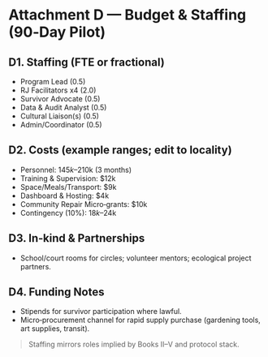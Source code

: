 # Attachment D — Budget & Staffing (90‑Day Pilot)

## D1. Staffing (FTE or fractional)
- Program Lead (0.5)
- RJ Facilitators x4 (2.0)
- Survivor Advocate (0.5)
- Data & Audit Analyst (0.5)
- Cultural Liaison(s) (0.5)
- Admin/Coordinator (0.5)

## D2. Costs (example ranges; edit to locality)
- Personnel: $145k–$210k (3 months)
- Training & Supervision: $12k
- Space/Meals/Transport: $9k
- Dashboard & Hosting: $4k
- Community Repair Micro‑grants: $10k
- Contingency (10%): $18k–$24k

## D3. In‑kind & Partnerships
- School/court rooms for circles; volunteer mentors; ecological project partners.

## D4. Funding Notes
- Stipends for survivor participation where lawful.
- Micro‑procurement channel for rapid supply purchase (gardening tools, art supplies, transit).

> Staffing mirrors roles implied by Books II–V and protocol stack.
